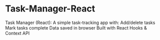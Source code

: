 # Task-Manager-React
Task Manager (React):  A simple task-tracking app with:  Add/delete tasks  Mark tasks complete  Data saved in browser  Built with React Hooks &amp; Context API
